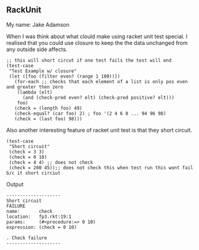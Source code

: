## RackUnit
My name: Jake Adamson

When I was think about what clould make using racket unit test special. I realised that you could use closure to keep the the data unchanged from any outside side affects.
```racket
;; this will short circut if one test fails the test will end
(test-case
 "Test Example w/ closure"
 (let ([foo (filter even? (range 1 100))])
   (for-each ;; checks that each element of a list is only pos even and greater then zero
    (lambda (elt)
      (and (check-pred even? elt) (check-pred positive? elt)))
    foo)
   (check = (length foo) 49)
   (check-equal? (car foo) 2) ; foo '(2 4 6 8 ... 94 96 98)
   (check = (last foo) 98)))
```
Also another interesting feature of racket unit test is that they short circuit.
```racket
(test-case
 "Short circuit"
 (check = 3 3)
 (check = 0 10)
 (check = 4 4) ;; does not check
 (check = 200 45));; does not check this when test run this wont fail b/c it short circiut
```
Output
```racket
--------------------
Short circuit
FAILURE
name:       check
location:   fp3.rkt:19:1
params:     (#<procedure:=> 0 10)
expression: (check = 0 10)

. Check failure
--------------------
```

<!-- Links -->
[FP1]: https://github.com/oplS17projects/FP1
[schedule]: https://github.com/oplS17projects/FP-Schedule
[markdown]: https://help.github.com/articles/markdown-basics/
[forking]: https://guides.github.com/activities/forking/
[ref-clone]: http://gitref.org/creating/#clone
[ref-commit]: http://gitref.org/basic/#commit
[ref-push]: http://gitref.org/remotes/#push
[pull-request]: https://help.github.com/articles/creating-a-pull-request
